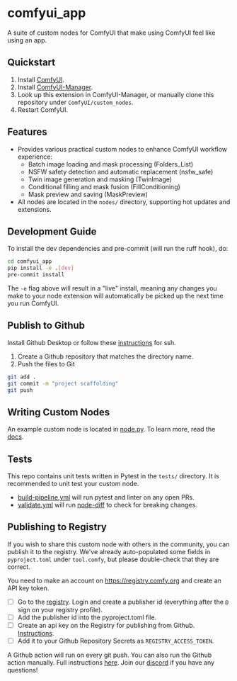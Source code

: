 


          
# comfyui_app

A suite of custom nodes for ComfyUI that make using ComfyUI feel like using an app.

## Quickstart

1. Install [ComfyUI](https://docs.comfy.org/get_started).
2. Install [ComfyUI-Manager](https://github.com/ltdrdata/ComfyUI-Manager).
3. Look up this extension in ComfyUI-Manager, or manually clone this repository under `ComfyUI/custom_nodes`.
4. Restart ComfyUI.

## Features

- Provides various practical custom nodes to enhance ComfyUI workflow experience:
  - Batch image loading and mask processing (Folders_List)
  - NSFW safety detection and automatic replacement (nsfw_safe)
  - Twin image generation and masking (TwinImage)
  - Conditional filling and mask fusion (FillConditioning)
  - Mask preview and saving (MaskPreview)
- All nodes are located in the `nodes/` directory, supporting hot updates and extensions.

## Development Guide

To install the dev dependencies and pre-commit (will run the ruff hook), do:

```bash
cd comfyui_app
pip install -e .[dev]
pre-commit install
```

The `-e` flag above will result in a "live" install, meaning any changes you make to your node extension will automatically be picked up the next time you run ComfyUI.

## Publish to Github

Install Github Desktop or follow these [instructions](https://docs.github.com/en/authentication/connecting-to-github-with-ssh/generating-a-new-ssh-key-and-adding-it-to-the-ssh-agent) for ssh.

1. Create a Github repository that matches the directory name.
2. Push the files to Git
```bash
git add .
git commit -m "project scaffolding"
git push
```

## Writing Custom Nodes

An example custom node is located in [node.py](src/comfyui_app/nodes.py). To learn more, read the [docs](https://docs.comfy.org/essentials/custom_node_overview).

## Tests

This repo contains unit tests written in Pytest in the `tests/` directory. It is recommended to unit test your custom node.

- [build-pipeline.yml](.github/workflows/build-pipeline.yml) will run pytest and linter on any open PRs.
- [validate.yml](.github/workflows/validate.yml) will run [node-diff](https://github.com/Comfy-Org/node-diff) to check for breaking changes.

## Publishing to Registry

If you wish to share this custom node with others in the community, you can publish it to the registry. We've already auto-populated some fields in `pyproject.toml` under `tool.comfy`, but please double-check that they are correct.

You need to make an account on https://registry.comfy.org and create an API key token.

- [ ] Go to the [registry](https://registry.comfy.org). Login and create a publisher id (everything after the `@` sign on your registry profile).
- [ ] Add the publisher id into the pyproject.toml file.
- [ ] Create an api key on the Registry for publishing from Github. [Instructions](https://docs.comfy.org/registry/publishing#create-an-api-key-for-publishing).
- [ ] Add it to your Github Repository Secrets as `REGISTRY_ACCESS_TOKEN`.

A Github action will run on every git push. You can also run the Github action manually. Full instructions [here](https://docs.comfy.org/registry/publishing). Join our [discord](https://discord.com/invite/comfyorg) if you have any questions!
        